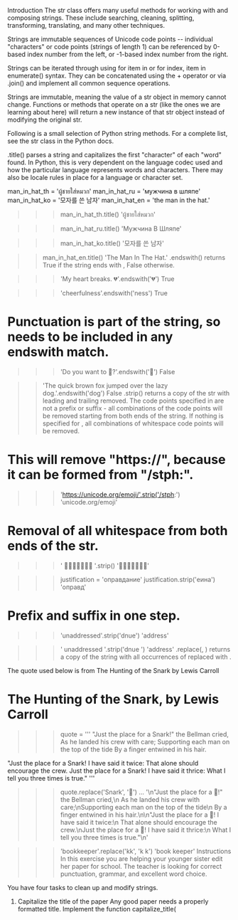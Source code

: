 Introduction
The str class offers many useful methods for working with and composing strings. These include searching, cleaning, splitting, transforming, translating, and many other techniques.

Strings are immutable sequences of Unicode code points -- individual "characters" or code points (strings of length 1) can be referenced by 0-based index number from the left, or -1-based index number from the right.

Strings can be iterated through using for item in <str> or for index, item in enumerate(<str>) syntax. They can be concatenated using the + operator or via <string>.join(<iterable>) and implement all common sequence operations.

Strings are immutable, meaning the value of a str object in memory cannot change. Functions or methods that operate on a str (like the ones we are learning about here) will return a new instance of that str object instead of modifying the original str.

Following is a small selection of Python string methods. For a complete list, see the str class in the Python docs.

<str>.title() parses a string and capitalizes the first "character" of each "word" found. In Python, this is very dependent on the language codec used and how the particular language represents words and characters. There may also be locale rules in place for a language or character set.

man_in_hat_th = 'ผู้ชายใส่หมวก'
man_in_hat_ru = 'мужчина в шляпе'
man_in_hat_ko = '모자를 쓴 남자'
man_in_hat_en = 'the man in the hat.'

>>> man_in_hat_th.title()
'ผู้ชายใส่หมวก'

>>> man_in_hat_ru.title()
'Мужчина В Шляпе'

>>> man_in_hat_ko.title()
'모자를 쓴 남자'

>> man_in_hat_en.title()
'The Man In The Hat.'
<str>.endswith(<suffix>) returns True if the string ends with <suffix>, False otherwise.

>>> 'My heart breaks. 💔'.endswith('💔')
True

>>> 'cheerfulness'.endswith('ness')
True

# Punctuation is part of the string, so needs to be included in any endswith match.
>>> 'Do you want to 💃?'.endswith('💃')
False

>> 'The quick brown fox jumped over the lazy dog.'.endswith('dog')
False
<str>.strip(<chars>) returns a copy of the str with leading and trailing <chars> removed. The code points specified in <chars> are not a prefix or suffix - all combinations of the code points will be removed starting from both ends of the string. If nothing is specified for <chars>, all combinations of whitespace code points will be removed.

# This will remove "https://", because it can be formed from "/stph:". 
>>> 'https://unicode.org/emoji/'.strip('/stph:')
'unicode.org/emoji'

# Removal of all whitespace from both ends of the str.
>>> '   🐪🐪🐪🌟🐪🐪🐪   '.strip()
'🐪🐪🐪🌟🐪🐪🐪'

>>> justification = 'оправдание'
>>> justification.strip('еина')
'оправд'

# Prefix and suffix in one step.
>>> 'unaddressed'.strip('dnue')
'address'

>>> '  unaddressed  '.strip('dnue ')
'address'
<str>.replace(<substring>, <replacement substring>) returns a copy of the string with all occurrences of <substring> replaced with <replacement substring>.

The quote used below is from The Hunting of the Snark by Lewis Carroll

# The Hunting of the Snark, by Lewis Carroll
>>> quote = '''
"Just the place for a Snark!" the Bellman cried,
   As he landed his crew with care;
Supporting each man on the top of the tide
   By a finger entwined in his hair.

"Just the place for a Snark! I have said it twice:
   That alone should encourage the crew.
Just the place for a Snark! I have said it thrice:
   What I tell you three times is true."
'''

>>> quote.replace('Snark', '🐲')
...
'\n"Just the place for a 🐲!" the Bellman cried,\n   As he landed his crew with care;\nSupporting each man on the top of the tide\n   By a finger entwined in his hair.\n\n"Just the place for a 🐲! I have said it twice:\n   That alone should encourage the crew.\nJust the place for a 🐲! I have said it thrice:\n   What I tell you three times is true."\n'

>>> 'bookkeeper'.replace('kk', 'k k')
'book keeper'
Instructions
In this exercise you are helping your younger sister edit her paper for school. The teacher is looking for correct punctuation, grammar, and excellent word choice.

You have four tasks to clean up and modify strings.

1. Capitalize the title of the paper
Any good paper needs a properly formatted title. Implement the function capitalize_title(<title>) which takes a title str as a parameter and capitalizes the first letter of each word. This function should return a str in title case.

>>> capitalize_title("my hobbies")
"My Hobbies"
2. Check if each sentence ends with a period
You want to make sure that the punctuation in the paper is perfect. Implement the function check_sentence_ending() that takes sentence as a parameter. This function should return a bool.

>>> check_sentence_ending("I like to hike, bake, and read.")
True
3. Clean up spacing
To make the paper look professional, unnecessary spacing needs to be removed. Implement the function clean_up_spacing() that takes sentence as a parameter. The function should remove extra whitespace at both the beginning and the end of the sentence, returning a new, updated sentence str.

>>> clean_up_spacing(" I like to go on hikes with my dog.  ")
"I like to go on hikes with my dog."
4. Replace words with a synonym
To make the paper even better, you can replace some of the adjectives with their synonyms. Write the function replace_word_choice() that takes sentence, old_word, and new_word as parameters. This function should replace all instances of the old_word with the new_word, and return a new str with the updated sentence.

>>> replace_word_choice("I bake good cakes.", "good", "amazing")
"I bake amazing cakes."
